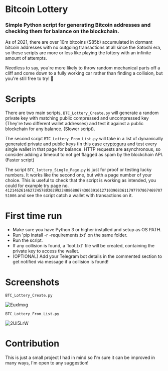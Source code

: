 # Bitcoin Lottery

### Simple Python script for generating Bitcoin addresses and checking them for balance on the blockchain.

As of 2021, there are over 10m bitcoins ($85b) accumulated in dormant bitcoin addresses with no outgoing transactions at all since the Satoshi era, so these scripts are more or less like playing the lottery with an infinite amount of attempts.

Needless to say, you're more likely to throw random mechanical parts off a cliff and come down to a fully working car rather than finding a collision, but you're still free to try! 👀

# Scripts 

There are two main scripts, `BTC_Lottery_Create.py` will generate a random private key with matching public compressed and uncompressed key (They're two different wallet addresses) and test it against a public blockchain for any balance. (Slower script).

The second script `BTC_Lottery_From_List.py` will take in a list of dynamically generated private and public keys (In this case [cryptoguru](https://lbc.cryptoguru.org/dio/) and test every single wallet in that page for balance. HTTP requests are asynchronous, so consider adding a timeout to not get flagged as spam by the blockchain API. (Faster script)

The script `BTC_lottery_Single_Page.py` is just for proof or testing lucky numbers. It works like the second one, but with a page number of your choice. This is useful to check that the script is working as intended, you could for example try page no. `412146261462724578030299224086806743063916127103968361179779786746970751006` and see the script catch a wallet with transactions on it.

# First time run
 - Make sure you have Python 3 or higher installed and setup as OS PATH.
 - Run 'pip install -r -requirements.txt' on the same folder.
 - Run the script.
 - If any collision is found, a 'loot.txt' file will be created, containing the private key to access the wallet.
 - (OPTIONAL) Add your Telegram bot details in the commented section to get notified via message if a collision is found!


# Screenshots
`BTC_Lottery_Create.py`

![EuxImxg](https://user-images.githubusercontent.com/85108160/129419646-8f7527e8-6a35-44c9-a271-2266f22ead64.png)

`BTC_Lottery_From_List.py`

![2UI5LrW](https://user-images.githubusercontent.com/85108160/129419795-23519077-49cb-48fe-b2fc-5c0b627e7d91.png)

# Contribution
This is just a small project I had in mind so I'm sure it can be improved in many ways, I'm open to any suggestion!
